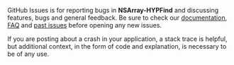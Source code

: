 GitHub Issues is for reporting bugs in **NSArray-HYPFind** and discussing features, bugs and general feedback. Be sure to check our [documentation](http://cocoadocs.org/docsets/NSArray-HYPFind), [FAQ](https://github.com/hyperoslo/NSArray-HYPFind/wiki/FAQ) and [past issues](https://github.com/hyperoslo/NSArray-HYPFind/issues?state=closed) before opening any new issues.

If you are posting about a crash in your application, a stack trace is helpful, but additional context, in the form of code and explanation, is necessary to be of any use.
